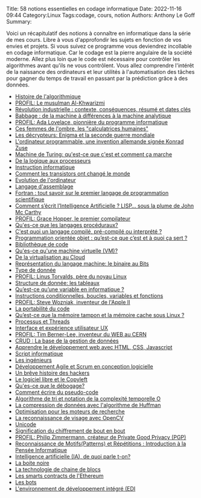 Title: 58 notions essentielles en codage informatique
Date: 2022-11-16 09:44
Category:Linux
Tags:codage, cours, notion
Authors: Anthony Le Goff
Summary:

Voici un récapitulatif des notions à connaître en informatique dans la série de mes cours. Libre à vous d'approfondir les sujets en fonction de vos envies et projets. Si vous suivez ce programme vous deviendrez incollable en codage informatique. Car le codage est la pierre angulaire de la société moderne. Allez plus loin que le code est nécessaire pour contrôler les algorithmes avant qu'ils ne vous contrôlent. Vous allez comprendre l'intérêt de la naissance des ordinateurs et leur utilités à l'automatisation des tâches pour gagner du temps de travail en passant par la prédiction grâce à des données.

* [Histoire de l'algorithmique](https://www.scriptol.fr/programmation/algorithmes-histoire.php)
* [PROFIL: Le musulman Al-Khwarizmi](https://fr.wikipedia.org/wiki/Al-Khw%C3%A2rizm%C3%AE)
* [Révolution industrielle : contexte, conséquences, résumé et dates clés](https://www.linternaute.fr/actualite/guide-histoire/1790904-revolution-industrielle-contexte-consequences-resume-et-dates-cles/)
* [Babbage : de la machine à différences à la machine analytique](http://alexandrebrunet.com/these_chapitre_1_06.html)
* [PROFIL: Ada Lovelace, pionnière du programme informatique](https://fr.wikipedia.org/wiki/Ada_Lovelace)
* [Ces femmes de l'ombre, les "calculatrices humaines"](https://www.nationalgeographic.fr/espace/ces-femmes-de-lombre-nous-ont-permis-dexplorer-lespace)
* [Les décrypteurs: Enigma et la seconde guerre mondiale](https://apprendre-en-ligne.net/crypto/Enigma/enigma_WWII.pdf)
* [L'ordinateur programmable, une invention allemande signée Konrad Zuse](https://www.connexion-emploi.com/fr/a/l-ordinateur-programmable-une-invention-allemande-signee-konrad-zuse-19c546fd-f2ba-4f4a-a4eb-bad23a5d4b94)
* [Machine de Turing: qu'est-ce que c'est et comment ça marche](https://fr1.nsp-ie.org/maquina-de-turing-9006)
* [De la logique aux processeurs](https://zestedesavoir.com/tutoriels/2256/de-la-logique-aux-processeurs/)
* [Instruction informatique](https://fr.wikipedia.org/wiki/Instruction_informatique)
* [Comment les transistors ont changé le monde](https://www.genie-inc.com/article/389/transistors-ont-change-monde)
* [Evolution de l'ordinateur](https://housse-ordinateur.com/blogs/news/evolution-de-lordinateur-frise-chronologique)
* [Langage d'assemblage](https://www.techno-science.net/glossaire-definition/Assembleur.html)
* [Fortran : tout savoir sur le premier langage de programmation scientifique](https://datascientest.com/fortran)
* [Comment s’écrit l’Intelligence Artificielle ? LISP… sous la plume de John Mc Carthy](https://www.cigref.fr/archives/histoire-cigref/blog/pere-d-intelligence-artificielle-john-mccarthy/)
* [PROFIL: Grace Hopper, le premier compilateur](https://fr.wikipedia.org/wiki/Grace_Hopper)
* [Qu'es-ce que les langages procéduraux?](https://fr.411answers.com/a/que-sont-les-langages-proceduraux.html)
* [C'est quoi un langage compilé, pré-compilé ou interprété ?](https://academy.architech-rdc.com/blog/3/langage-compile-pre-compile-et-interprete)
* [Programmation orientée objet : qu’est-ce que c’est et à quoi ça sert ?](https://www.lebigdata.fr/programmation-orientee-objet)
* [Bibliothèque de code](https://fr.wikipedia.org/wiki/Biblioth%C3%A8que_logicielle)
* [Qu'es-ce qu'une machine virtuelle (VM)?](https://www.oracle.com/fr/cloud/definition-machine-virtuelle-vm/)
* [De la virtualisation au Cloud](https://www.ideematic.com/actualites/2019/07/cloud-computing-comment-ca-marche/)
* [Représentation du langage machine: le binaire au Bits](https://codeur-pro.fr/binaire/)
* [Type de donnée](https://sites.uclouvain.be/SystInfo/notes/Theorie/C/datatypes.html)
* [PROFIL: Linus Torvalds, père du noyau Linux](https://fr.secnews.gr/136130/linus-torvalds-qui-est-qui-bio/)
* [Structure de donnée: les tableaux](https://www.lemagit.fr/definition/Structure-de-donnees)
* [Qu’est-ce qu’une variable en informatique ?](https://pro-du-code.com/qu-est-ce-qu-une-variable/)
* [Instructions conditionnelles, boucles, variables et fonctions](https://codelearn.fr/blog/instructions-conditionnelles-boucles-variables-et-fonctions/)
* [PROFIL: Steve Wozniak, inventeur de l'Apple II](https://richeetcelebre.fr/steve-wozniak-fortune/)
* [La portabilité du code](https://fr.wikipedia.org/wiki/Portabilit%C3%A9_(informatique))
* [Qu’est-ce que la mémoire tampon et la mémoire cache sous Linux ?](https://www.lojiciels.com/quest-ce-que-la-memoire-tampon-et-la-memoire-cache-sous-linux/)
* [Processus et Threads](http://deptinfo.unice.fr/twiki/pub/Minfo06/ApprofondissementSysteme/09_Processusetthreads.pdf)
* [Interface et expérience utilisateur UX](https://www.usabilis.com/definition-ux-experience-utilisateur-user-experience/)
* [PROFIL: Tim Berner-Lee, inventeur du WEB au CERN](https://home.cern/fr/science/computing/birth-web)
* [CRUD : La base de la gestion de données](https://www.ionos.fr/digitalguide/sites-internet/developpement-web/crud-les-operations-de-base-de-donnees-les-plus-importantes/)
* [Apprendre le développement web avec HTML, CSS, Javascript](https://developer.mozilla.org/fr/docs/Learn)
* [Script informatique](https://www.journaldunet.fr/web-tech/dictionnaire-du-webmastering/1203599-script-definition/)
* [Les ingénieurs](https://3wa.fr/formations/formation-developpeur-web/se-former/ingenieur-detudes-et-developpement/definition-ingenieur-informatique/)
* [Développement Agile et Scrum en conception logicielle](https://blog.trello.com/fr/methode-agile-scrum-gestion-projet)
* [Un brêve histoire des hackers](https://www.larevuedesressources.org/une-breve-histoire-des-hackers-eric-steven-raymond,2329.html)
* [Le logiciel libre et le Copyleft](https://www.appvizer.fr/magazine/services-informatiques/gestion-licences/licence-open-source)
* [Qu'es-ce que le débogage?](https://fr.education-wiki.com/3837044-what-is-debugging)
* [Comment écrire du pseudo-code](https://fr.wikihow.com/%C3%A9crire-du-pseudocode)
* [Algorithme de tri et notation de la complexité temporelle O](https://www.f-legrand.fr/scidoc/docmml/algorithmes/general/tri/tri.html)
* [La compression de données avec l'algorithme de Huffman](http://obligement.free.fr/articles/algorithmes_compression_donnees_huffman.php)
* [Optimisation pour les moteurs de recherche](https://fr.wikipedia.org/wiki/Optimisation_pour_les_moteurs_de_recherche)
* [La reconnaissance de visage avec OpenCV](https://datacorner.fr/reco-faciale-opencv/)
* [Unicode](https://www.ionos.fr/digitalguide/sites-internet/creation-de-sites-internet/unicode/)
* [Signification du chiffrement de bout en bout](https://www.ibm.com/fr-fr/topics/end-to-end-encryption)
* [PROFIL: Philip Zimmermann, créateur de Private Good Privacy (PGP)](https://fr.wikipedia.org/wiki/Philip_Zimmermann)
* [Reconnaissance de Motifs(Patterns) et Répétitions : Introduction à
la Pensée Informatique](https://hal.archives-ouvertes.fr/hal-02151035/document)
* [Intelligence artificielle (IA), de quoi parle t-on?](https://www.cnil.fr/fr/intelligence-artificielle/intelligence-artificielle-de-quoi-parle-t-on)
* [La boite noire](https://fr.wikipedia.org/wiki/Bo%C3%AEte_noire_(syst%C3%A8me))
* [La technologie de chaine de blocs](https://www.edc.ca/fr/blogue/ce-qu-est-la-chaine-de-bloc.html)
* [Les smarts contracts de l'Ethereum](https://journalducoin.com/lexique/smart-contract/)
* [Les bots](https://fr.wikipedia.org/wiki/Bot_informatique)
* [L'environnement de développement intégré (EDI](https://www.redhat.com/fr/topics/middleware/what-is-ide)